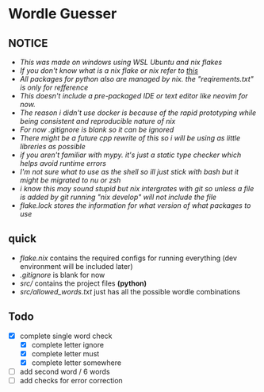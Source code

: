 # Wordle Guesser
## **NOTICE**
 - *This was made on windows using WSL Ubuntu and nix flakes*
 - *If you don't know what is a nix flake or nix refer to [this](https://nix.dev/manual/nix/2.24/introduction)*
 - *All packages for python also are managed by nix. the "reqirements.txt" is only for refference*
 - *This doesn't include a pre-packaged IDE or text editor like neovim for now.*
 - *The reason i didn't use docker is because of the rapid prototyping while being consistent and reproducible nature of nix*
 - *For now .gitignore is blank so it can be ignored*
 - *There might be a future cpp rewrite of this so i will be using as little libreries as possible*
 - *if you aren't familiar with mypy. it's just a static type checker which helps avoid runtime errors*
 - *I'm not sure what to use as the shell so ill just stick with bash but it might be migrated to nu or zsh*
 - *i know this may sound stupid but nix intergrates with git so unless a file is added by git running "nix develop" will not include the file*
 - *flake.lock stores the information for what version of what packages to use*

## quick
 - *flake.nix* contains the required configs for running everything (dev environment will be included later)
 - *.gitignore* is blank for now
 - *src/* contains the project files **(python)**
 - *src/allowed_words.txt* just has all the possible wordle combinations

## Todo
 - [X] complete single word check
    - [X] complete letter ignore
    - [X] complete letter must
    - [X] complete letter somewhere
 - [ ] add second word / 6 words
 - [ ] add checks for error correction